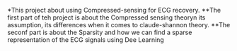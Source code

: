 *This project about using Compressed-sensing for ECG recovery.
**The first part of teh project is about the Compressed sensing theoryn its assumption, its differences when it comes to claude-shannon theory.
**The seconf part is about the Sparsity and how we can find a sparse representation of the ECG signals using Dee Learning
